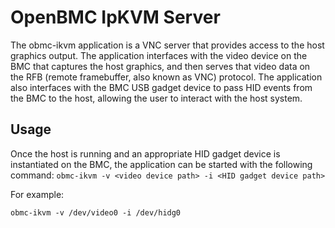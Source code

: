 # OpenBMC IpKVM Server

The obmc-ikvm application is a VNC server that provides access to the host
graphics output. The application interfaces with the video device on the BMC
that captures the host graphics, and then serves that video data on the RFB
(remote framebuffer, also known as VNC) protocol. The application also
interfaces with the BMC USB gadget device to pass HID events from the BMC to
the host, allowing the user to interact with the host system.

## Usage

Once the host is running and an appropriate HID gadget device is instantiated
on the BMC, the application can be started with the following command:
``` obmc-ikvm -v <video device path> -i <HID gadget device path> ```

For example:

``` obmc-ikvm -v /dev/video0 -i /dev/hidg0 ```
